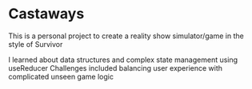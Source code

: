 # Castaways

This is a personal project to create a reality show simulator/game in the style of Survivor

I learned about data structures and complex state management using useReducer
Challenges included balancing user experience with complicated unseen game logic


